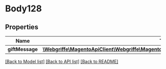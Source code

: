 # Body128

## Properties
Name | Type | Description | Notes
------------ | ------------- | ------------- | -------------
**giftMessage** | [**\Webgriffe\MagentoApiClient\Webgriffe\MagentoApiClient\Model\GiftMessageDataMessageInterface**](GiftMessageDataMessageInterface.md) |  | 

[[Back to Model list]](../README.md#documentation-for-models) [[Back to API list]](../README.md#documentation-for-api-endpoints) [[Back to README]](../README.md)


